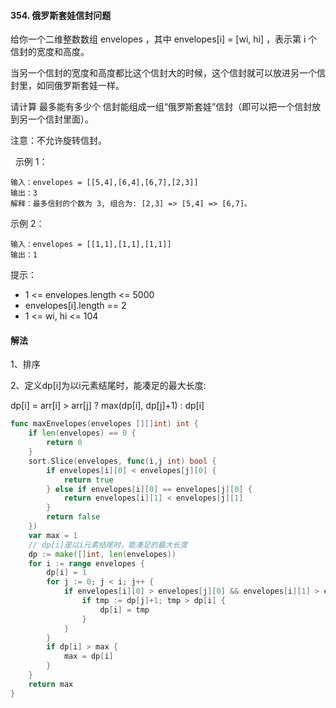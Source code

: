 #### 354. 俄罗斯套娃信封问题

给你一个二维整数数组 envelopes ，其中 envelopes[i] = [wi, hi] ，表示第 i 个信封的宽度和高度。

当另一个信封的宽度和高度都比这个信封大的时候，这个信封就可以放进另一个信封里，如同俄罗斯套娃一样。

请计算 最多能有多少个 信封能组成一组“俄罗斯套娃”信封（即可以把一个信封放到另一个信封里面）。

注意：不允许旋转信封。

 
示例 1：
```
输入：envelopes = [[5,4],[6,4],[6,7],[2,3]]
输出：3
解释：最多信封的个数为 3, 组合为: [2,3] => [5,4] => [6,7]。
```
示例 2：
```
输入：envelopes = [[1,1],[1,1],[1,1]]
输出：1
```

提示：

- 1 <= envelopes.length <= 5000
- envelopes[i].length == 2
- 1 <= wi, hi <= 104

#### 解法
1、排序

2、定义dp[i]为以i元素结尾时，能凑足的最大长度:

dp[i] = arr[i] > arr[j] ? max(dp[i], dp[j]+1) : dp[i]

```go
func maxEnvelopes(envelopes [][]int) int {
	if len(envelopes) == 0 {
		return 0
	}
	sort.Slice(envelopes, func(i,j int) bool {
		if envelopes[i][0] < envelopes[j][0] {
			return true
		} else if envelopes[i][0] == envelopes[j][0] {
			return envelopes[i][1] < envelopes[j][1]
		}
		return false
	})
	var max = 1
	// dp[i]是以i元素结尾时，能凑足的最大长度
	dp := make([]int, len(envelopes))
	for i := range envelopes {
		dp[i] = 1
		for j := 0; j < i; j++ {
			if envelopes[i][0] > envelopes[j][0] && envelopes[i][1] > envelopes[j][1] {
				if tmp := dp[j]+1; tmp > dp[i] {
					dp[i] = tmp
				}
			}
		}
		if dp[i] > max {
			max = dp[i]
		}
	}
	return max
}
```
